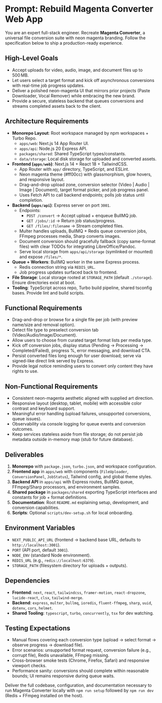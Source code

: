 # Prompt: Rebuild Magenta Converter Web App

You are an expert full-stack engineer. Recreate **Magenta Converter**, a universal file conversion suite with neon magenta branding. Follow the specification below to ship a production-ready experience.

## High-Level Goals
- Accept uploads for video, audio, image, and document files up to 500 MB.
- Let users select a target format and kick off asynchronous conversions with real-time job progress updates.
- Deliver a polished neon-magenta UI that mirrors prior projects (Paste Downloader, Vocal Remover) while embracing the new brand.
- Provide a secure, stateless backend that queues conversions and streams completed assets back to the client.

## Architecture Requirements
- **Monorepo Layout**: Root workspace managed by npm workspaces + Turbo Repo.
  - `apps/web`: Next.js 14 App Router UI.
  - `apps/api`: Node.js 20 Express API.
  - `packages/shared`: Shared TypeScript types/constants.
  - `data/storage`: Local disk storage for uploaded and converted assets.
- **Frontend (`apps/web`)**: Next.js 14 + React 18 + TailwindCSS.
  - App Router with `app/` directory, TypeScript, and ESLint.
  - Neon magenta theme (#ff00cc) with glassmorphism, glow hovers, and responsive layout.
  - Drag-and-drop upload zone, conversion selector (Video | Audio | Image | Document), target format picker, and job progress panel.
  - Uses Fetch API to call backend endpoints; polls job status until completion.
- **Backend (`apps/api`)**: Express server on port `3001`.
  - Endpoints:
    - `POST /convert` → Accept upload + enqueue BullMQ job.
    - `GET /jobs/:id` → Return job status/progress.
    - `GET /files/:filename` → Stream completed files.
  - Multer handles uploads, BullMQ + Redis queue conversion jobs, FFmpeg processes media, Sharp converts images.
  - Document conversion should gracefully fallback (copy same-format files) with clear TODOs for integrating LibreOffice/Pandoc.
  - Serve local storage from `apps/api/storage` (symlinked or mounted) and expose `/files/*`.
- **Queue + Workers**: BullMQ worker in the same Express process.
  - Redis connection string via `REDIS_URL`.
  - Job progress updates surfaced back to frontend.
- **File Storage**: Local storage rooted at `STORAGE_PATH` (default `./storage`). Ensure directories exist at boot.
- **Tooling**: TypeScript across repo, Turbo build pipeline, shared tsconfig bases. Provide lint and build scripts.

## Functional Requirements
- Drag-and-drop or browse for a single file per job (with preview name/size and removal option).
- Detect file type to preselect conversion tab (Video/Audio/Image/Document).
- Allow users to choose from curated target format lists per media type.
- Kick off conversion jobs, display status (Pending → Processing → Completed/Failed), progress %, error messaging, and download CTA.
- Persist converted files long enough for user download; serve via signed-like direct link served by Express.
- Provide legal notice reminding users to convert only content they have rights to use.

## Non-Functional Requirements
- Consistent neon-magenta aesthetic aligned with supplied art direction.
- Responsive layout (desktop, tablet, mobile) with accessible color contrast and keyboard support.
- Meaningful error handling (upload failures, unsupported conversions, queue issues).
- Observability via console logging for queue events and conversion outcomes.
- Keep services stateless aside from file storage; do not persist job metadata outside in-memory map (stub for future database).

## Deliverables
1. **Monorepo** with `package.json`, `turbo.json`, and workspace configuration.
2. **Frontend app** in `apps/web` with components (`FileUploader`, `ConversionPanel`, `JobStatus`), Tailwind config, and global theme styles.
3. **Backend API** in `apps/api` with Express routes, BullMQ queue, FFmpeg/Sharp processors, and environment samples.
4. **Shared package** in `packages/shared` exporting TypeScript interfaces and constants for job + format definitions.
5. **Documentation**: Root `README.md` explaining setup, development, and conversion capabilities.
6. **Scripts**: Optional `scripts/dev-setup.sh` for local onboarding.

## Environment Variables
- `NEXT_PUBLIC_API_URL` (frontend → backend base URL, defaults to `http://localhost:3001`).
- `PORT` (API port, default `3001`).
- `NODE_ENV` (standard Node environment).
- `REDIS_URL` (e.g., `redis://localhost:6379`).
- `STORAGE_PATH` (filesystem directory for uploads + outputs).

## Dependencies
- **Frontend**: `next`, `react`, `tailwindcss`, `framer-motion`, `react-dropzone`, `lucide-react`, `clsx`, `tailwind-merge`.
- **Backend**: `express`, `multer`, `bullmq`, `ioredis`, `fluent-ffmpeg`, `sharp`, `uuid`, `dotenv`, `cors`, `helmet`.
- **Shared Tooling**: `typescript`, `turbo`, `concurrently`, `tsx` for dev watching.

## Testing Expectations
- Manual flows covering each conversion type (upload → select format → observe progress → download file).
- Error scenarios: unsupported format request, conversion failure (e.g., corrupt file), Redis unavailable, FFmpeg missing.
- Cross-browser smoke tests (Chrome, Firefox, Safari) and responsive viewport checks.
- Performance sanity: conversions should complete within reasonable bounds; UI remains responsive during queue waits.

Deliver the full codebase, configuration, and documentation necessary to run Magenta Converter locally with `npm run setup` followed by `npm run dev` (Redis + FFmpeg installed on the host).
